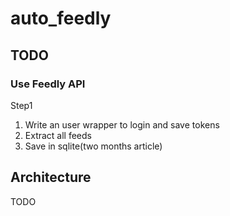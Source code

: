 # auto_feedly

## TODO

### Use Feedly API

Step1

1. Write an user wrapper to login and save tokens
2. Extract all feeds
3. Save in sqlite(two months article)


## Architecture

TODO

